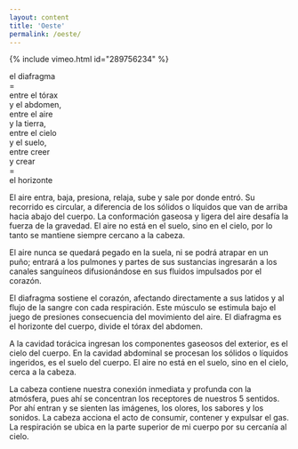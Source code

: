 ```yaml
---
layout: content
title: 'Oeste'
permalink: /oeste/
---
```

{% include vimeo.html id="289756234" %}

el diafragma  
\=  
entre el tórax  
y el abdomen,  
entre el aire  
y la tierra,  
entre el cielo  
y el suelo,  
entre creer  
y crear  
\=  
el horizonte

El aire entra, baja, presiona, relaja, sube y sale por donde entró. Su recorrido es circular, a diferencia de los sólidos o líquidos que van de arriba hacia abajo del cuerpo. La conformación gaseosa y ligera del aire desafía la fuerza de la gravedad. El aire no está en el suelo, sino en el cielo, por lo tanto se mantiene siempre cercano a la cabeza.

El aire nunca se quedará pegado en la suela, ni se podrá atrapar en un puño; entrará a los pulmones y partes de sus sustancias ingresarán a los canales sanguíneos difusionándose en sus fluidos impulsados por el corazón.

El diafragma sostiene el corazón, afectando directamente a sus latidos y al flujo de la sangre con cada respiración. Este músculo se estimula bajo el juego de presiones consecuencia del movimiento del aire. El diafragma es el horizonte del cuerpo, divide el tórax del abdomen.

A la cavidad torácica ingresan los componentes gaseosos del exterior, es el cielo del cuerpo. En la cavidad abdominal se procesan los sólidos o líquidos ingeridos, es el suelo del cuerpo. El aire no está en el suelo, sino en el cielo, cerca a la cabeza.

La cabeza contiene nuestra conexión inmediata y profunda con la atmósfera, pues ahí se concentran los receptores de nuestros 5 sentidos. Por ahí entran y se sienten las imágenes, los olores, los sabores y los sonidos. La cabeza acciona el acto de consumir, contener y expulsar el gas. La respiración se ubica en la parte superior de mi cuerpo por su cercanía al cielo.
